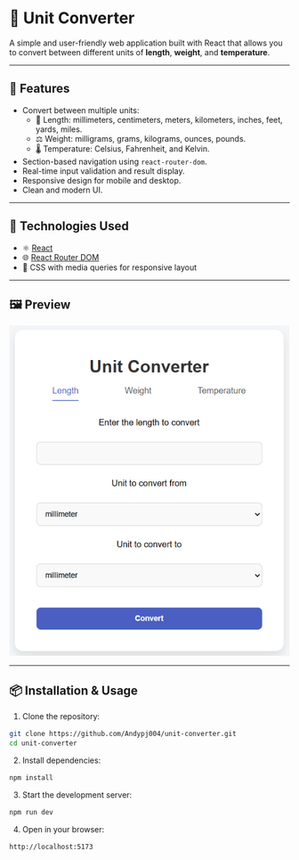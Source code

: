 # 🔁 Unit Converter

A simple and user-friendly web application built with React that allows you to convert between different units of **length**, **weight**, and **temperature**.

---

## 🧠 Features

- Convert between multiple units:
  - 📏 Length: millimeters, centimeters, meters, kilometers, inches, feet, yards, miles.
  - ⚖️ Weight: milligrams, grams, kilograms, ounces, pounds.
  - 🌡️ Temperature: Celsius, Fahrenheit, and Kelvin.
- Section-based navigation using `react-router-dom`.
- Real-time input validation and result display.
- Responsive design for mobile and desktop.
- Clean and modern UI.

---

## 🚀 Technologies Used

- ⚛️ [React](https://reactjs.org/)
- 🌐 [React Router DOM](https://reactrouter.com/)
- 🎨 CSS with media queries for responsive layout

---

## 🖼️ Preview

![unit-converter-preview](public/preview.png) <!-- Make sure this path points to your actual image -->

---

## 📦 Installation & Usage

1. Clone the repository:
```bash
git clone https://github.com/Andypj004/unit-converter.git
cd unit-converter
```
2. Install dependencies:
```bash
npm install
```
3. Start the development server:
```bash
npm run dev
```
4. Open in your browser:
```bash
http://localhost:5173
```

